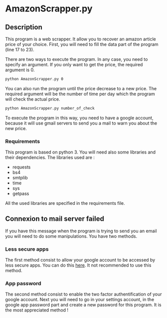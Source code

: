 # AmazonScrapper.py

## Description

This program is a web scrapper. It allow you to recover an amazon article price of your choice.
First, you will need to fill the data part of the program (line 17 to 23).

There are two ways to execute the program. In any case, you need to specify an argument. If you only want to get the price, the required argument is 0.

```sh
python AmazonScrapper.py 0
```

You can also run the program until the price decrease to a new price. The required argument will be the number of time per day which the program will check the actual price.

```sh
python AmazonScrapper.py number_of_check
```

To execute the program in this way, you need to have a google account, because it will use gmail servers to send you a mail to warn you about the new price.

### Requirements

This program is based on python 3.
You will need also some libraries and their dependencies. The libraries used are :

- requests
- bs4
- smtplib
- time
- sys
- getpass

All the used libraries are specified in the requirements file.

## Connexion to mail server failed

If you have this message when the program is trying to send you an email you will need to do some manipulations. You have two methods.

### Less secure apps

The first method consist to allow your google account to be accessed by less secure apps. You can do this [here](https://myaccount.google.com/lesssecureapps). It not recommended to use this method.

### App password

The second method consist to enable the two factor authentification of your google account. Next you will need to go in your settings account, in the google app password part and create a new password for this program. It is the most appreciated method !
